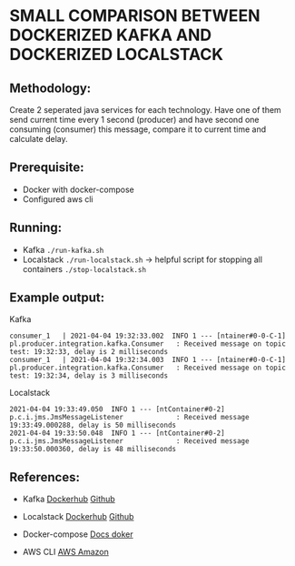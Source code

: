 # SMALL COMPARISON BETWEEN DOCKERIZED KAFKA AND DOCKERIZED LOCALSTACK

## Methodology:

Create 2 seperated java services for each technology. Have one of them send current time every 1 second (producer) and
have second one consuming (consumer) this message, compare it to current time and calculate delay.

## Prerequisite:

* Docker with docker-compose
* Configured aws cli

## Running:

* Kafka `./run-kafka.sh`
* Localstack `./run-localstack.sh` -> helpful script for stopping all containers `./stop-localstack.sh`

## Example output:

Kafka 

    consumer_1   | 2021-04-04 19:32:33.002  INFO 1 --- [ntainer#0-0-C-1] pl.producer.integration.kafka.Consumer   : Received message on topic test: 19:32:33, delay is 2 milliseconds
    consumer_1   | 2021-04-04 19:32:34.003  INFO 1 --- [ntainer#0-0-C-1] pl.producer.integration.kafka.Consumer   : Received message on topic test: 19:32:34, delay is 3 milliseconds

Localstack

    2021-04-04 19:33:49.050  INFO 1 --- [ntContainer#0-2] p.c.i.jms.JmsMessageListener             : Received message 19:33:49.000288, delay is 50 milliseconds
    2021-04-04 19:33:50.048  INFO 1 --- [ntContainer#0-2] p.c.i.jms.JmsMessageListener             : Received message 19:33:50.000360, delay is 48 milliseconds

## References:

* Kafka
  [Dockerhub](https://hub.docker.com/r/bitnami/kafka/)
  [Github](https://github.com/bitnami/bitnami-docker-kafka)

* Localstack
  [Dockerhub](https://hub.docker.com/r/localstack/localstack)
  [Github](https://github.com/localstack/localstack)
  
* Docker-compose
  [Docs doker](https://docs.docker.com/compose/) 
  
* AWS CLI
  [AWS Amazon](https://aws.amazon.com/cli/)
